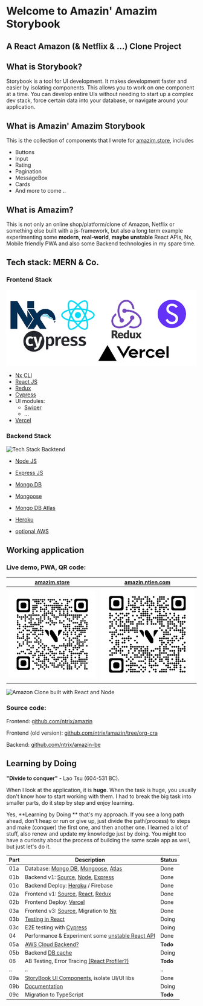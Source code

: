 <Meta title="Intro" />

# Welcome to Amazin' Amazim Storybook


## A React Amazon (& Netflix & ...) Clone Project


## What is Storybook?

Storybook is a tool for UI development. It makes development faster and easier by isolating components.
This allows you to work on one component at a time. You can develop entire UIs without needing to start up a complex dev stack, force certain data into your database, or navigate around your application.


## What is Amazin' Amazim Storybook

This is the collection of components that I wrote for [amazim.store][amazim], includes

- Buttons
- Input
- Rating
- Pagination
- MessageBox
- Cards
- And more to come ..


## What is Amazim?

This is not only an online shop/platform/clone of Amazon, Netflix or something else built with a js-framework,
but also a long term example experimenting some **modern**, **real-world**, **maybe unstable** React APIs, Nx, Mobile friendly PWA and also some Backend technologies in my spare time.


## Tech stack: MERN & Co.

### Frontend Stack

![Tech Stack Frontend][stackFE]

- [Nx CLI][nx]
- [React JS][react]
- [Redux][redux]
- [Cypress][cy]
- UI modules:
  + [Swiper][swiper]
  + ...
- [Vercel][vercel]

### Backend Stack

![Tech Stack Backtend][stackBE]
- [Node JS][Node]
- [Express JS][express]

- [Mongo DB][mongo]
- [Mongoose][mongoose]
- [Mongo DB Atlas][atlas]
- [Heroku][heroku]
- [optional AWS][aws]

[nx]: https://nx.dev/
[react]: https://reactjs.org/
[redux]: https://redux.js.org/
[swiper]: https://swiperjs.com/
[node]: https://nodejs.org/
[express]: https://expressjs.com/
[mongo]: https://www.mongodb.com/
[mongoose]: https://mongoosejs.com/
[vercel]: https://vercel.com/
[heroku]: https://www.heroku.com/


## Working application


### Live demo, PWA, QR code:

| **[amazim.store][amazim]**   | **[amazin.ntien.com][amazin]**   |
| ---------------------------- | -------------------------------- |
| ![amazim.store QR][qramazim] | ![amazin.ntien.com QR][qramazin] |

![Amazon Clone built with React and Node][demo]

### Source code:

Frontend: [github.com/ntrix/amazin][FEnx]

Frontend (old version): [github.com/ntrix/amazin/tree/org-cra][FEv1]

Backend: [github.com/ntrix/amazin-be][BEv1]


## Learning by Doing

**"Divide to conquer"** - Lao Tsu (604-531 BC).

When I look at the application, it is **huge**. When the task is huge, you usually don't know how to start working with them.
I had to break the big task into smaller parts, do it step by step and enjoy learning.

Yes, **Learning by Doing ** that's my approach. If you see a long path ahead, don't heap or run or give up, just divide the path(process) to steps and make (conquer) the first one, and then another one.
I learned a lot of stuff, also renew and update my knowledge just by doing. You might too have a curiosity about the process of building the same scale app as well, but just let's do it.


| Part | Description                                                                     | Status |
| ---- | ------------------------------------------------------------------------------- | ------ |
| 01a  | Database: [Mongo DB][mongo], [Mongoose][mongoose], [Atlas][atlas]               | Done   |
| 01b  | Backend v1: [Source][BEv1], [Node][Node], [Express][express]                    | Done   |
| 01c  | Backend Deploy: [Heroku][heroku] / Firebase                                     | Done   |
| 02a  | Frontend v1: [Source][FEv1], [React][react], [Redux][redux]                     | Done   |
| 02b  | Frontend Deploy: [Vercel][vercel]                                               | Done   |
| 03a  | Frontend v3: [Source][FEnx], Migration to [Nx][Nx]                              | Done   |
| 03b  | [Testing in React][testing]                                                     | Doing  |
| 03c  | E2E testing with [Cypress][cy]                                                  | Doing  |
| 04   | Performance & Experiment some [unstable React API][reactAPI]                    | Done   |
| 05a  | [AWS Cloud Backend?][aws]                                                       | **Todo**   |
| 05b  | Backend [DB cache][redis]                                                       | Doing  |
| 06   | AB Testing, Error Tracing [(React Profiler?)][profiler]                         | **Todo**   |
| ..   | ..                                                                              | ..     |
| 09a  | [StoryBook UI Components][storybook], isolate UI/UI libs                        | Done   |
| 09b  | [Documentation][mdx]                                                            | Doing  |
| 09c  | Migration to TypeScript                                                         | **Todo**  |

[atlas]: https://www.mongodb.com/cloud/atlas
[BEv1]: https://github.com/ntrix/amazin-be
[FEv1]: https://github.com/ntrix/amazin/tree/org-cra
[FEnx]: https://github.com/ntrix/amazin
[testing]: https://testing-library.com/
[reactAPI]: https://reactjs.org/docs/concurrent-mode-suspense.html
[storybook]: https://storybook.js.org/
[cy]: https://www.cypress.io/
[swagger]: https://swagger.io/

[stackFE]: https://raw.githubusercontent.com/ntrix/amazin/nx/apps/amazin/src/stories/img/nx-react-cy-redux-swiper-vercel-1000.png
[stackBE]: https://raw.githubusercontent.com/ntrix/amazin/nx/apps/amazin/src/stories/img/mongo-expresss-react-node-atlas-mongoose-heroku-1000.png
[amazim]: https://amazim.store/
[amazin]: https://amazin.ntien.com/
[aws]: https://aws.com/
[redis]: https://redis.com/
[profiler]: https://reactjs.org/docs/profiler.html
[mdx]: https://mdxjs.com/

[qramazim]: https://raw.githubusercontent.com/ntrix/amazin/nx/apps/amazin/src/stories/img/qrcode.amazim.store.png
[qramazin]: https://raw.githubusercontent.com/ntrix/amazin/nx/apps/amazin/src/stories/img/qrcode.amazin.ntien.com.png

[demo]: https://raw.githubusercontent.com/ntrix/amazin/nx/apps/amazin/src/stories/img/amazim-react-demo-ntien.gif
